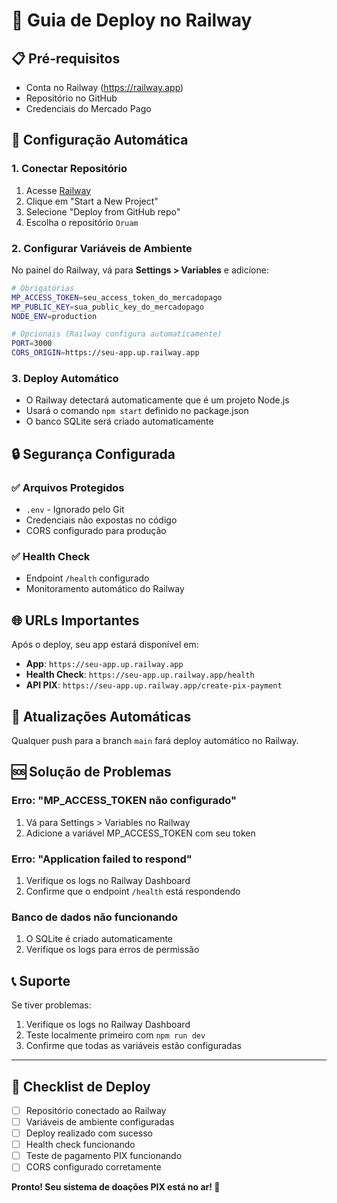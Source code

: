 # 🚀 Guia de Deploy no Railway

## 📋 Pré-requisitos
- Conta no Railway (https://railway.app)
- Repositório no GitHub
- Credenciais do Mercado Pago

## 🔧 Configuração Automática

### 1. Conectar Repositório
1. Acesse [Railway](https://railway.app)
2. Clique em "Start a New Project"
3. Selecione "Deploy from GitHub repo"
4. Escolha o repositório `Oruam`

### 2. Configurar Variáveis de Ambiente
No painel do Railway, vá para **Settings > Variables** e adicione:

```bash
# Obrigatórias
MP_ACCESS_TOKEN=seu_access_token_do_mercadopago
MP_PUBLIC_KEY=sua_public_key_do_mercadopago
NODE_ENV=production

# Opcionais (Railway configura automaticamente)
PORT=3000
CORS_ORIGIN=https://seu-app.up.railway.app
```

### 3. Deploy Automático
- O Railway detectará automaticamente que é um projeto Node.js
- Usará o comando `npm start` definido no package.json
- O banco SQLite será criado automaticamente

## 🔒 Segurança Configurada

### ✅ Arquivos Protegidos
- `.env` - Ignorado pelo Git
- Credenciais não expostas no código
- CORS configurado para produção

### ✅ Health Check
- Endpoint `/health` configurado
- Monitoramento automático do Railway

## 🌐 URLs Importantes

Após o deploy, seu app estará disponível em:
- **App**: `https://seu-app.up.railway.app`
- **Health Check**: `https://seu-app.up.railway.app/health`
- **API PIX**: `https://seu-app.up.railway.app/create-pix-payment`

## 🔄 Atualizações Automáticas

Qualquer push para a branch `main` fará deploy automático no Railway.

## 🆘 Solução de Problemas

### Erro: "MP_ACCESS_TOKEN não configurado"
1. Vá para Settings > Variables no Railway
2. Adicione a variável MP_ACCESS_TOKEN com seu token

### Erro: "Application failed to respond"
1. Verifique os logs no Railway Dashboard
2. Confirme que o endpoint `/health` está respondendo

### Banco de dados não funcionando
1. O SQLite é criado automaticamente
2. Verifique os logs para erros de permissão

## 📞 Suporte

Se tiver problemas:
1. Verifique os logs no Railway Dashboard
2. Teste localmente primeiro com `npm run dev`
3. Confirme que todas as variáveis estão configuradas

---

## 🎯 Checklist de Deploy

- [ ] Repositório conectado ao Railway
- [ ] Variáveis de ambiente configuradas
- [ ] Deploy realizado com sucesso
- [ ] Health check funcionando
- [ ] Teste de pagamento PIX funcionando
- [ ] CORS configurado corretamente

**Pronto! Seu sistema de doações PIX está no ar! 🎉**
